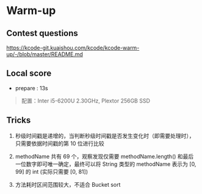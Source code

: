 # Warm-up

## Contest questions

<https://kcode-git.kuaishou.com/kcode/kcode-warm-up/-/blob/master/README.md>

## Local score

- prepare : 13s

> 配置：Inter i5-6200U 2.30GHz, Plextor 256GB SSD

## Tricks

1. 秒级时间戳是递增的，当判断秒级时间戳是否发生变化时（即需要处理时），只需要依据时间戳的第 10 位进行比较

2. methodName 共有 69 个，观察发现仅需要 methodName.length() 和最后一位数字即可唯一确定，最终可以将 String 类型的 methodName 表示为 [0, 99] 的 int (实际只需要 [0, 81])

3. 方法耗时区间范围较大，不适合 Bucket sort
